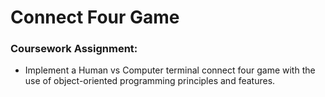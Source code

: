 # Connect Four Game

### Coursework Assignment:

* Implement a Human vs Computer terminal connect four game with the use of object-oriented programming principles and features.
 
